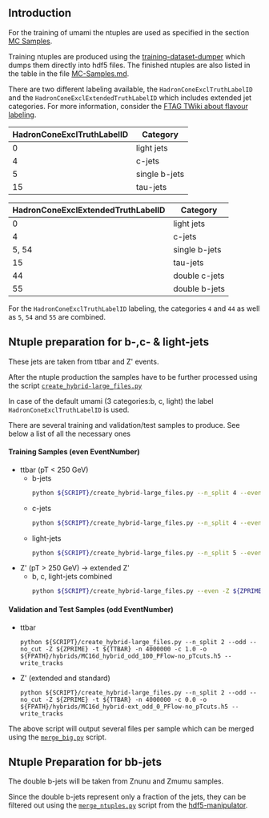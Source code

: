 ## Introduction
For the training of umami the ntuples are used as specified in the section [MC Samples](mc-samples.md).

Training ntuples are produced using the [training-dataset-dumper](https://gitlab.cern.ch/atlas-flavor-tagging-tools/training-dataset-dumper) which dumps them directly into hdf5 files. The finished ntuples are also listed in the table in the file [MC-Samples.md](mc-samples.md).

There are two different labeling available, the `HadronConeExclTruthLabelID` and the `HadronConeExclExtendedTruthLabelID` which includes extended jet categories.
For more information, consider the [FTAG TWiki about flavour labeling](https://twiki.cern.ch/twiki/bin/view/AtlasProtected/FlavourTaggingLabeling).

| HadronConeExclTruthLabelID | Category         |
| -------------------------- | ---------------- |
| 0                          | light jets       |
| 4                          | c-jets           |
| 5                          | single b-jets    |
| 15                         | tau-jets         |

| HadronConeExclExtendedTruthLabelID | Category         |
| ---------------------------------- | ---------------- |
| 0                                  | light jets       |
| 4                                  | c-jets           |
| 5, 54                              | single b-jets    |
| 15                                 | tau-jets         |
| 44                                 | double c-jets    |
| 55                                 | double b-jets    |

For the `HadronConeExclTruthLabelID` labeling, the categories `4` and `44` as well as `5`, `54` and `55` are combined.

## Ntuple preparation for b-,c- & light-jets

These jets are taken from ttbar and Z' events.

After the ntuple production the samples have to be further processed using the script [`create_hybrid-large_files.py`](https://gitlab.cern.ch/atlas-flavor-tagging-tools/training-dataset-dumper/blob/master/create_hybrid-large_files.py)

In case of the default umami (3 categories:b, c, light) the label `HadronConeExclTruthLabelID` is used.

There are several training and validation/test samples to produce. See below a list of all the necessary ones

#### Training Samples (even EventNumber)

* ttbar (pT < 250 GeV)
    * b-jets
        ```bash
        python ${SCRIPT}/create_hybrid-large_files.py --n_split 4 --even --bjets -Z ${ZPRIME} -t ${TTBAR} -n 10000000 -c 1.0 -o ${FPATH}/hybrids/MC16d_hybrid-bjets_even_1_PFlow-merged.h5 --write_tracks
        ```
    * c-jets
        ```bash
        python ${SCRIPT}/create_hybrid-large_files.py --n_split 4 --even --cjets -Z ${ZPRIME} -t ${TTBAR} -n 12745953 -c 1.0 -o ${FPATH}/hybrids/MC16d_hybrid-cjets_even_1_PFlow-merged.h5 --write_tracks
        ```
    * light-jets
        ```bash
        python ${SCRIPT}/create_hybrid-large_files.py --n_split 5 --even --ujets -Z ${ZPRIME} -t ${TTBAR} -n 20000000 -c 1.0 -o ${FPATH}/hybrids/MC16d_hybrid-ujets_even_1_PFlow-merged.h5 --write_tracks
        ```
* Z' (pT > 250 GeV) -> extended Z'
    * b, c, light-jets combined
        ```bash
        python ${SCRIPT}/create_hybrid-large_files.py --even -Z ${ZPRIME} -t ${TTBAR} -n 9593092 -c 0.0 -o ${FPATH}/hybrids/MC16d_hybrid-ext_even_0_PFlow-merged.h5 --write_tracks
        ```


#### Validation and Test Samples (odd EventNumber)

* ttbar
    ```
    python ${SCRIPT}/create_hybrid-large_files.py --n_split 2 --odd --no_cut -Z ${ZPRIME} -t ${TTBAR} -n 4000000 -c 1.0 -o ${FPATH}/hybrids/MC16d_hybrid_odd_100_PFlow-no_pTcuts.h5 --write_tracks
    ```
* Z' (extended and standard)
    ```
    python ${SCRIPT}/create_hybrid-large_files.py --n_split 2 --odd --no_cut -Z ${ZPRIME} -t ${TTBAR} -n 4000000 -c 0.0 -o ${FPATH}/hybrids/MC16d_hybrid-ext_odd_0_PFlow-no_pTcuts.h5 --write_tracks
    ```

The above script will output several files per sample which can be merged using the [`merge_big.py`](https://gitlab.cern.ch/mguth/hdf5_manipulator/blob/master/merge_big.py) script.

## Ntuple Preparation for bb-jets

The double b-jets will be taken from Znunu and Zmumu samples.

Since the double b-jets represent only a fraction of the jets, they can be filtered out using the [`merge_ntuples.py`](https://gitlab.cern.ch/mguth/hdf5_manipulator/blob/master/merge_ntuples.py) script from the [hdf5-manipulator](https://gitlab.cern.ch/mguth/hdf5_manipulator).
